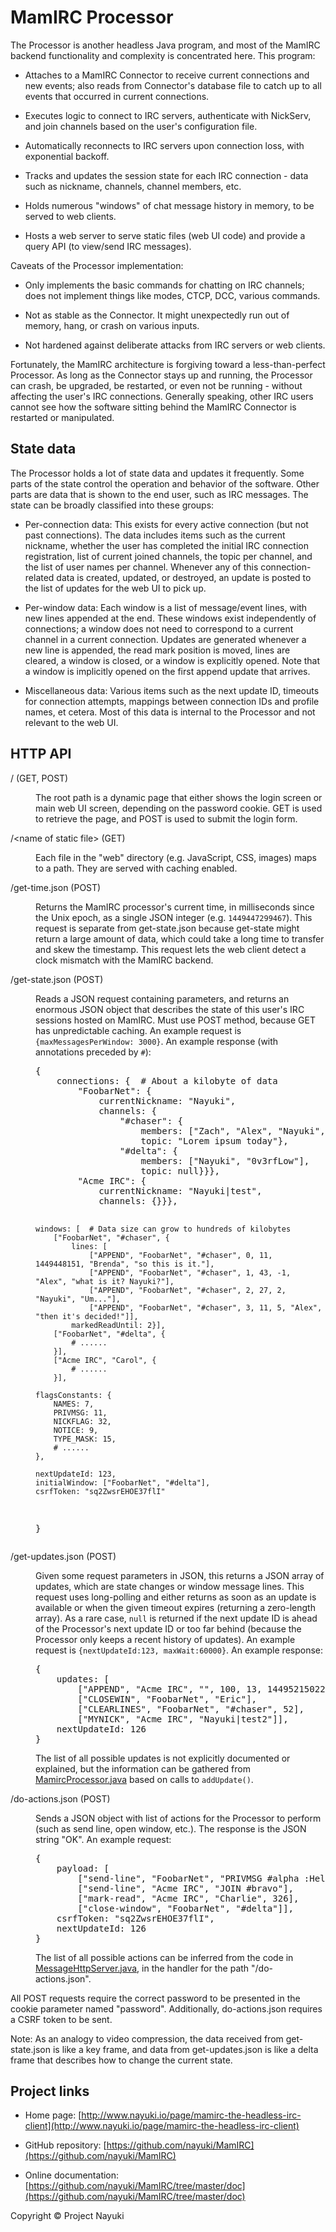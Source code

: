 MamIRC Processor
================

The Processor is another headless Java program, and most of the MamIRC backend functionality and complexity is concentrated here. This program:

* Attaches to a MamIRC Connector to receive current connections and new events; also reads from Connector's database file to catch up to all events that occurred in current connections.

* Executes logic to connect to IRC servers, authenticate with NickServ, and join channels based on the user's configuration file.

* Automatically reconnects to IRC servers upon connection loss, with exponential backoff.

* Tracks and updates the session state for each IRC connection - data such as nickname, channels, channel members, etc.

* Holds numerous "windows" of chat message history in memory, to be served to web clients.

* Hosts a web server to serve static files (web UI code) and provide a query API (to view/send IRC messages).

Caveats of the Processor implementation:

* Only implements the basic commands for chatting on IRC channels; does not implement things like modes, CTCP, DCC, various commands.

* Not as stable as the Connector. It might unexpectedly run out of memory, hang, or crash on various inputs.

* Not hardened against deliberate attacks from IRC servers or web clients. 

Fortunately, the MamIRC architecture is forgiving toward a less-than-perfect Processor. As long as the Connector stays up and running, the Processor can crash, be upgraded, be restarted, or even not be running - without affecting the user's IRC connections. Generally speaking, other IRC users cannot see how the software sitting behind the MamIRC Connector is restarted or manipulated.


State data
----------

The Processor holds a lot of state data and updates it frequently. Some parts of the state control the operation and behavior of the software. Other parts are data that is shown to the end user, such as IRC messages. The state can be broadly classified into these groups:

* Per-connection data: This exists for every active connection (but not past connections). The data includes items such as the current nickname, whether the user has completed the initial IRC connection registration, list of current joined channels, the topic per channel, and the list of user names per channel. Whenever any of this connection-related data is created, updated, or destroyed, an update is posted to the list of updates for the web UI to pick up.

* Per-window data: Each window is a list of message/event lines, with new lines appended at the end. These windows exist independently of connections; a window does not need to correspond to a current channel in a current connection. Updates are generated whenever a new line is appended, the read mark position is moved, lines are cleared, a window is closed, or a window is explicitly opened. Note that a window is implicitly opened on the first append update that arrives.

* Miscellaneous data: Various items such as the next update ID, timeouts for connection attempts, mappings between connection IDs and profile names, et cetera. Most of this data is internal to the Processor and not relevant to the web UI.


HTTP API
--------

<dl>
<dt>/ (GET, POST)</dt>
<dd><p>The root path is a dynamic page that either shows the login screen or main web UI screen, depending on the password cookie. GET is used to retrieve the page, and POST is used to submit the login form.</p></dd>
<dt>/&lt;name of static file> (GET)</dt>
<dd>
<p>Each file in the "web" directory (e.g. JavaScript, CSS, images) maps to a path. They are served with caching enabled.</p>
</dd>
<dt>/get-time.json (POST)</dt>
<dd><p>Returns the MamIRC processor's current time, in milliseconds since the Unix epoch, as a single JSON integer (e.g. <code>1449447299467</code>). This request is separate from get-state.json because get-state might return a large amount of data, which could take a long time to transfer and skew the timestamp. This request lets the web client detect a clock mismatch with the MamIRC backend.</p></dd>
<dt>/get-state.json (POST)</dt>
<dd>
<p>Reads a JSON request containing parameters, and returns an enormous JSON object that describes the state of this user's IRC sessions hosted on MamIRC. Must use POST method, because GET has unpredictable caching. An example request is <code>{maxMessagesPerWindow: 3000}</code>. An example response (with annotations preceded by <code>#</code>):</p>
<pre>{
    connections: {  # About a kilobyte of data
        "FoobarNet": {
            currentNickname: "Nayuki",
            channels: {
                "#chaser": {
                    members: ["Zach", "Alex", "Nayuki", "Brenda"],
                    topic: "Lorem ipsum today"},
                "#delta": {
                    members: ["Nayuki", "0v3rfLow"],
                    topic: null}}},
        "Acme IRC": {
            currentNickname: "Nayuki|test",
            channels: {}}},
    
    windows: [  # Data size can grow to hundreds of kilobytes
        ["FoobarNet", "#chaser", {
            lines: [
                ["APPEND", "FoobarNet", "#chaser", 0, 11, 1449448151, "Brenda", "so this is it."],
                ["APPEND", "FoobarNet", "#chaser", 1, 43, -1, "Alex", "what is it? Nayuki?"],
                ["APPEND", "FoobarNet", "#chaser", 2, 27, 2, "Nayuki", "Um..."],
                ["APPEND", "FoobarNet", "#chaser", 3, 11, 5, "Alex", "then it's decided!"]],
            markedReadUntil: 2}],
        ["FoobarNet", "#delta", {
            # ......
        }],
        ["Acme IRC", "Carol", {
            # ......
        }],
    
    flagsConstants: {
        NAMES: 7,
        PRIVMSG: 11,
        NICKFLAG: 32,
        NOTICE: 9,
        TYPE_MASK: 15,
        # ......
    },
    
    nextUpdateId: 123,
    initialWindow: ["FoobarNet", "#delta"],
    csrfToken: "sq2ZwsrEHOE37flI"
}</pre>
</dd>
<dt>/get-updates.json (POST)</dt>
<dd>
<p>Given some request parameters in JSON, this returns a JSON array of updates, which are state changes or window message lines. This request uses long-polling and either returns as soon as an update is available or when the given timeout expires (returning a zero-length array). As a rare case, <code>null</code> is returned if the next update ID is ahead of the Processor's next update ID or too far behind (because the Processor only keeps a recent history of updates). An example request is <code>{nextUpdateId:123, maxWait:60000}</code>. An example response:</p>
<pre>{
    updates: [
        ["APPEND", "Acme IRC", "", 100, 13, 1449521502299, "001", "Welcome to Acme IRC network!"],
        ["CLOSEWIN", "FoobarNet", "Eric"],
        ["CLEARLINES", "FoobarNet", "#chaser", 52],
        ["MYNICK", "Acme IRC", "Nayuki|test2"]],
    nextUpdateId: 126
}</pre>
<p>The list of all possible updates is not explicitly documented or explained, but the information can be gathered from <a href="https://github.com/nayuki/MamIRC/blob/master/src/io/nayuki/mamirc/processor/MamircProcessor.java">MamircProcessor.java</a> based on calls to <code>addUpdate()</code>.</p>
</dd>
<dt>/do-actions.json (POST)</dt>
<dd>
<p>Sends a JSON object with list of actions for the Processor to perform (such as send line, open window, etc.). The response is the JSON string "OK". An example request:</p>
<pre>{
    payload: [
        ["send-line", "FoobarNet", "PRIVMSG #alpha :Hello world"],
        ["send-line", "Acme IRC", "JOIN #bravo"],
        ["mark-read", "Acme IRC", "Charlie", 326],
        ["close-window", "FoobarNet", "#delta"]],
    csrfToken: "sq2ZwsrEHOE37flI",
    nextUpdateId: 126
}</pre>
<p>The list of all possible actions can be inferred from the code in <a href="https://github.com/nayuki/MamIRC/blob/master/src/io/nayuki/mamirc/processor/MessageHttpServer.java">MessageHttpServer.java</a>, in the handler for the path "/do-actions.json".</p>
</dd>
</dl>

All POST requests require the correct password to be presented in the cookie parameter named "password". Additionally, do-actions.json requires a CSRF token to be sent.

Note: As an analogy to video compression, the data received from get-state.json is like a key frame, and data from get-updates.json is like a delta frame that describes how to change the current state.


Project links
-------------

* Home page: [http://www.nayuki.io/page/mamirc-the-headless-irc-client](http://www.nayuki.io/page/mamirc-the-headless-irc-client)

* GitHub repository: [https://github.com/nayuki/MamIRC](https://github.com/nayuki/MamIRC)

* Online documentation: [https://github.com/nayuki/MamIRC/tree/master/doc](https://github.com/nayuki/MamIRC/tree/master/doc)

Copyright © Project Nayuki
